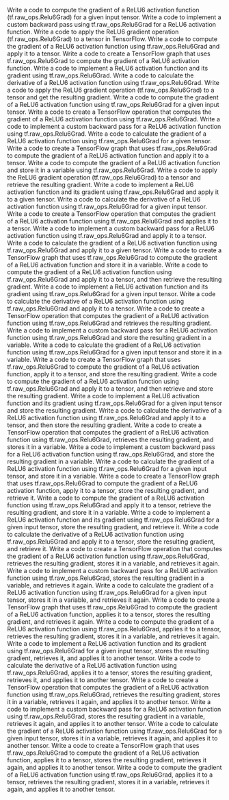 Write a code to compute the gradient of a ReLU6 activation function (tf.raw_ops.Relu6Grad) for a given input tensor.
Write a code to implement a custom backward pass using tf.raw_ops.Relu6Grad for a ReLU6 activation function.
Write a code to apply the ReLU6 gradient operation (tf.raw_ops.Relu6Grad) to a tensor in TensorFlow.
Write a code to compute the gradient of a ReLU6 activation function using tf.raw_ops.Relu6Grad and apply it to a tensor.
Write a code to create a TensorFlow graph that uses tf.raw_ops.Relu6Grad to compute the gradient of a ReLU6 activation function.
Write a code to implement a ReLU6 activation function and its gradient using tf.raw_ops.Relu6Grad.
Write a code to calculate the derivative of a ReLU6 activation function using tf.raw_ops.Relu6Grad.
Write a code to apply the ReLU6 gradient operation (tf.raw_ops.Relu6Grad) to a tensor and get the resulting gradient.
Write a code to compute the gradient of a ReLU6 activation function using tf.raw_ops.Relu6Grad for a given input tensor.
Write a code to create a TensorFlow operation that computes the gradient of a ReLU6 activation function using tf.raw_ops.Relu6Grad.
Write a code to implement a custom backward pass for a ReLU6 activation function using tf.raw_ops.Relu6Grad.
Write a code to calculate the gradient of a ReLU6 activation function using tf.raw_ops.Relu6Grad for a given tensor.
Write a code to create a TensorFlow graph that uses tf.raw_ops.Relu6Grad to compute the gradient of a ReLU6 activation function and apply it to a tensor.
Write a code to compute the gradient of a ReLU6 activation function and store it in a variable using tf.raw_ops.Relu6Grad.
Write a code to apply the ReLU6 gradient operation (tf.raw_ops.Relu6Grad) to a tensor and retrieve the resulting gradient.
Write a code to implement a ReLU6 activation function and its gradient using tf.raw_ops.Relu6Grad and apply it to a given tensor.
Write a code to calculate the derivative of a ReLU6 activation function using tf.raw_ops.Relu6Grad for a given input tensor.
Write a code to create a TensorFlow operation that computes the gradient of a ReLU6 activation function using tf.raw_ops.Relu6Grad and applies it to a tensor.
Write a code to implement a custom backward pass for a ReLU6 activation function using tf.raw_ops.Relu6Grad and apply it to a tensor.
Write a code to calculate the gradient of a ReLU6 activation function using tf.raw_ops.Relu6Grad and apply it to a given tensor.
Write a code to create a TensorFlow graph that uses tf.raw_ops.Relu6Grad to compute the gradient of a ReLU6 activation function and store it in a variable.
Write a code to compute the gradient of a ReLU6 activation function using tf.raw_ops.Relu6Grad and apply it to a tensor, and then retrieve the resulting gradient.
Write a code to implement a ReLU6 activation function and its gradient using tf.raw_ops.Relu6Grad for a given input tensor.
Write a code to calculate the derivative of a ReLU6 activation function using tf.raw_ops.Relu6Grad and apply it to a tensor.
Write a code to create a TensorFlow operation that computes the gradient of a ReLU6 activation function using tf.raw_ops.Relu6Grad and retrieves the resulting gradient.
Write a code to implement a custom backward pass for a ReLU6 activation function using tf.raw_ops.Relu6Grad and store the resulting gradient in a variable.
Write a code to calculate the gradient of a ReLU6 activation function using tf.raw_ops.Relu6Grad for a given input tensor and store it in a variable.
Write a code to create a TensorFlow graph that uses tf.raw_ops.Relu6Grad to compute the gradient of a ReLU6 activation function, apply it to a tensor, and store the resulting gradient.
Write a code to compute the gradient of a ReLU6 activation function using tf.raw_ops.Relu6Grad and apply it to a tensor, and then retrieve and store the resulting gradient.
Write a code to implement a ReLU6 activation function and its gradient using tf.raw_ops.Relu6Grad for a given input tensor and store the resulting gradient.
Write a code to calculate the derivative of a ReLU6 activation function using tf.raw_ops.Relu6Grad and apply it to a tensor, and then store the resulting gradient.
Write a code to create a TensorFlow operation that computes the gradient of a ReLU6 activation function using tf.raw_ops.Relu6Grad, retrieves the resulting gradient, and stores it in a variable.
Write a code to implement a custom backward pass for a ReLU6 activation function using tf.raw_ops.Relu6Grad, and store the resulting gradient in a variable.
Write a code to calculate the gradient of a ReLU6 activation function using tf.raw_ops.Relu6Grad for a given input tensor, and store it in a variable.
Write a code to create a TensorFlow graph that uses tf.raw_ops.Relu6Grad to compute the gradient of a ReLU6 activation function, apply it to a tensor, store the resulting gradient, and retrieve it.
Write a code to compute the gradient of a ReLU6 activation function using tf.raw_ops.Relu6Grad and apply it to a tensor, retrieve the resulting gradient, and store it in a variable.
Write a code to implement a ReLU6 activation function and its gradient using tf.raw_ops.Relu6Grad for a given input tensor, store the resulting gradient, and retrieve it.
Write a code to calculate the derivative of a ReLU6 activation function using tf.raw_ops.Relu6Grad and apply it to a tensor, store the resulting gradient, and retrieve it.
Write a code to create a TensorFlow operation that computes the gradient of a ReLU6 activation function using tf.raw_ops.Relu6Grad, retrieves the resulting gradient, stores it in a variable, and retrieves it again.
Write a code to implement a custom backward pass for a ReLU6 activation function using tf.raw_ops.Relu6Grad, stores the resulting gradient in a variable, and retrieves it again.
Write a code to calculate the gradient of a ReLU6 activation function using tf.raw_ops.Relu6Grad for a given input tensor, stores it in a variable, and retrieves it again.
Write a code to create a TensorFlow graph that uses tf.raw_ops.Relu6Grad to compute the gradient of a ReLU6 activation function, applies it to a tensor, stores the resulting gradient, and retrieves it again.
Write a code to compute the gradient of a ReLU6 activation function using tf.raw_ops.Relu6Grad, applies it to a tensor, retrieves the resulting gradient, stores it in a variable, and retrieves it again.
Write a code to implement a ReLU6 activation function and its gradient using tf.raw_ops.Relu6Grad for a given input tensor, stores the resulting gradient, retrieves it, and applies it to another tensor.
Write a code to calculate the derivative of a ReLU6 activation function using tf.raw_ops.Relu6Grad, applies it to a tensor, stores the resulting gradient, retrieves it, and applies it to another tensor.
Write a code to create a TensorFlow operation that computes the gradient of a ReLU6 activation function using tf.raw_ops.Relu6Grad, retrieves the resulting gradient, stores it in a variable, retrieves it again, and applies it to another tensor.
Write a code to implement a custom backward pass for a ReLU6 activation function using tf.raw_ops.Relu6Grad, stores the resulting gradient in a variable, retrieves it again, and applies it to another tensor.
Write a code to calculate the gradient of a ReLU6 activation function using tf.raw_ops.Relu6Grad for a given input tensor, stores it in a variable, retrieves it again, and applies it to another tensor.
Write a code to create a TensorFlow graph that uses tf.raw_ops.Relu6Grad to compute the gradient of a ReLU6 activation function, applies it to a tensor, stores the resulting gradient, retrieves it again, and applies it to another tensor.
Write a code to compute the gradient of a ReLU6 activation function using tf.raw_ops.Relu6Grad, applies it to a tensor, retrieves the resulting gradient, stores it in a variable, retrieves it again, and applies it to another tensor.